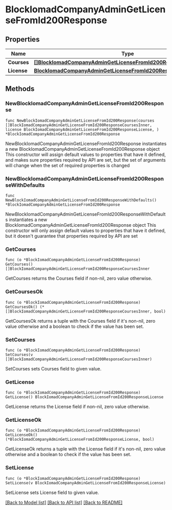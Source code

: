# BlockIomadCompanyAdminGetLicenseFromId200Response

## Properties

Name | Type | Description | Notes
------------ | ------------- | ------------- | -------------
**Courses** | [**[]BlockIomadCompanyAdminGetLicenseFromId200ResponseCoursesInner**](BlockIomadCompanyAdminGetLicenseFromId200ResponseCoursesInner.md) |  | 
**License** | [**BlockIomadCompanyAdminGetLicenseFromId200ResponseLicense**](BlockIomadCompanyAdminGetLicenseFromId200ResponseLicense.md) |  | 

## Methods

### NewBlockIomadCompanyAdminGetLicenseFromId200Response

`func NewBlockIomadCompanyAdminGetLicenseFromId200Response(courses []BlockIomadCompanyAdminGetLicenseFromId200ResponseCoursesInner, license BlockIomadCompanyAdminGetLicenseFromId200ResponseLicense, ) *BlockIomadCompanyAdminGetLicenseFromId200Response`

NewBlockIomadCompanyAdminGetLicenseFromId200Response instantiates a new BlockIomadCompanyAdminGetLicenseFromId200Response object
This constructor will assign default values to properties that have it defined,
and makes sure properties required by API are set, but the set of arguments
will change when the set of required properties is changed

### NewBlockIomadCompanyAdminGetLicenseFromId200ResponseWithDefaults

`func NewBlockIomadCompanyAdminGetLicenseFromId200ResponseWithDefaults() *BlockIomadCompanyAdminGetLicenseFromId200Response`

NewBlockIomadCompanyAdminGetLicenseFromId200ResponseWithDefaults instantiates a new BlockIomadCompanyAdminGetLicenseFromId200Response object
This constructor will only assign default values to properties that have it defined,
but it doesn't guarantee that properties required by API are set

### GetCourses

`func (o *BlockIomadCompanyAdminGetLicenseFromId200Response) GetCourses() []BlockIomadCompanyAdminGetLicenseFromId200ResponseCoursesInner`

GetCourses returns the Courses field if non-nil, zero value otherwise.

### GetCoursesOk

`func (o *BlockIomadCompanyAdminGetLicenseFromId200Response) GetCoursesOk() (*[]BlockIomadCompanyAdminGetLicenseFromId200ResponseCoursesInner, bool)`

GetCoursesOk returns a tuple with the Courses field if it's non-nil, zero value otherwise
and a boolean to check if the value has been set.

### SetCourses

`func (o *BlockIomadCompanyAdminGetLicenseFromId200Response) SetCourses(v []BlockIomadCompanyAdminGetLicenseFromId200ResponseCoursesInner)`

SetCourses sets Courses field to given value.


### GetLicense

`func (o *BlockIomadCompanyAdminGetLicenseFromId200Response) GetLicense() BlockIomadCompanyAdminGetLicenseFromId200ResponseLicense`

GetLicense returns the License field if non-nil, zero value otherwise.

### GetLicenseOk

`func (o *BlockIomadCompanyAdminGetLicenseFromId200Response) GetLicenseOk() (*BlockIomadCompanyAdminGetLicenseFromId200ResponseLicense, bool)`

GetLicenseOk returns a tuple with the License field if it's non-nil, zero value otherwise
and a boolean to check if the value has been set.

### SetLicense

`func (o *BlockIomadCompanyAdminGetLicenseFromId200Response) SetLicense(v BlockIomadCompanyAdminGetLicenseFromId200ResponseLicense)`

SetLicense sets License field to given value.



[[Back to Model list]](../README.md#documentation-for-models) [[Back to API list]](../README.md#documentation-for-api-endpoints) [[Back to README]](../README.md)


